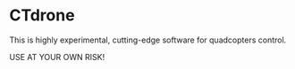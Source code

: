CTdrone
=======

This is highly experimental, cutting-edge software for quadcopters control.

USE AT YOUR OWN RISK!
